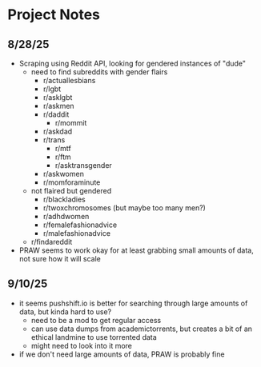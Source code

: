 # Project Notes

## 8/28/25
- Scraping using Reddit API, looking for gendered instances of "dude"
  - need to find subreddits with gender flairs
    - r/actuallesbians
    - r/lgbt
    - r/asklgbt
    - r/askmen
    - r/daddit
      - r/mommit
    - r/askdad
    - r/trans
      - r/mtf
      - r/ftm
      - r/asktransgender
    - r/askwomen
    - r/momforaminute
  - not flaired but gendered
    - r/blackladies
    - r/twoxchromosomes (but maybe too many men?)
    - r/adhdwomen
    - r/femalefashionadvice
    - r/malefashionadvice
  - r/findareddit
- PRAW seems to work okay for at least grabbing small amounts of data, not sure how it will scale

## 9/10/25
- it seems pushshift.io is better for searching through large amounts of data, but kinda hard to use?
  - need to be a mod to get regular access
  - can use data dumps from academictorrents, but creates a bit of an ethical landmine to use torrented data
  - might need to look into it more
- if we don't need large amounts of data, PRAW is probably fine

